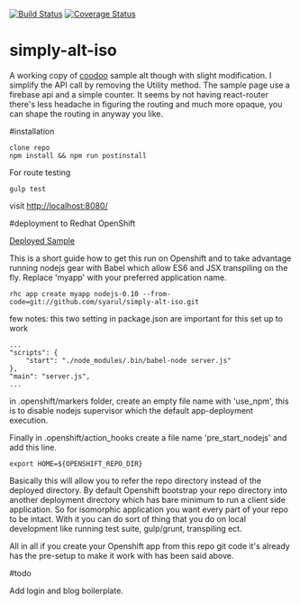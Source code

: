 [![Build Status](https://travis-ci.org/syarul/simply-alt-iso.svg)](https://travis-ci.org/syarul/simply-alt-iso) [![Coverage Status](https://coveralls.io/repos/syarul/simply-alt-iso/badge.svg?branch=master&service=github)](https://coveralls.io/github/syarul/simply-alt-iso?branch=master)

# simply-alt-iso
A working copy of [coodoo](https://github.com/coodoo/react-alt-isomorphic-example) sample alt though with slight modification. I simplify the API call by removing the Utility method. The sample page use a firebase api and a simple counter. It seems by not having react-router there's less headache in figuring the routing and much more opaque, you can shape the routing in anyway you like. 

#installation
```
clone repo
npm install && npm run postinstall
```
For route testing
```
gulp test
```
visit [http://localhost:8080/](http://localhost:8080/)

#deployment to Redhat OpenShift

[Deployed Sample](http://iso-klofx.rhcloud.com/)

This is a short guide how to get this run on Openshift and to take advantage running nodejs gear with Babel which allow ES6 and JSX transpiling on the fly. Replace 'myapp' with your preferred application name.

```
rhc app create myapp nodejs-0.10 --from-code=git://github.com/syarul/simply-alt-iso.git

```

few notes:
this two setting in package.json  are important for this set up to work 
```
...
"scripts": {
	"start": "./node_modules/.bin/babel-node server.js"
},
"main": "server.js",
...
```
in .openshift/markers folder, create an empty file name with 'use_npm', this is to disable nodejs supervisor which the default app-deployment execution.

Finally in .openshift/action_hooks create a file name 'pre_start_nodejs' and add this line. 
```
export HOME=${OPENSHIFT_REPO_DIR}
```
Basically this will allow you to refer the repo directory instead of the deployed directory. By default Openshift bootstrap your repo directory into another deployment directory which has bare minimum to run a client side application. So for isomorphic application you want every part of your repo to be intact. With it you can do sort of thing that you do on local development like running test suite, gulp/grunt, transpiling ect.

All in all if you create your Openshift app from this repo git code it's already has the pre-setup to make it work with has been said above.

#todo

Add login and blog boilerplate.
